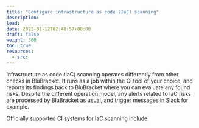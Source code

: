 ```yaml
---
title: "Configure infrastructure as code (IaC) scanning"
description: 
lead: 
date: 2022-01-12T02:48:57+00:00
draft: false
weight: 300
toc: true
resources:
  - src:
---
```


Infrastructure as code (IaC) scanning operates differently from other checks in BluBracket. It runs as a job within the CI tool of your choice, and reports its findings back to BluBracket where you can evaluate any found risks. Despite the different operation model, any alerts related to IaC risks are processed by BluBracket as usual, and trigger messages in Slack for example.

Officially supported CI systems for IaC scanning include:
